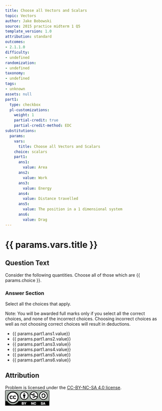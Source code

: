 ```yaml
---
title: Choose all Vectors and Scalars
topic: Vectors
author: Jake Bobowski
source: 2015 practice midterm 1 Q5
template_version: 1.0
attribution: standard
outcomes:
- 2.1.1.0
difficulty:
- undefined
randomization:
- undefined
taxonomy:
- undefined
tags:
- unknown
assets: null
part1:
  type: checkbox
  pl-customizations:
    weight: 1
    partial-credit: true
    partial-credit-method: EDC
substitutions:
  params:
    vars:
      title: Choose all Vectors and Scalars
    choice: scalars
    part1:
      ans1:
        value: Area
      ans2:
        value: Work
      ans3:
        value: Energy
      ans4:
        value: Distance travelled
      ans5:
        value: The position in a 1 dimensional system
      ans6:
        value: Drag
---
```

# {{ params.vars.title }}

## Question Text

Consider the following quantities. Choose all of those which are {{ params.choice }}.

### Answer Section

Select all the choices that apply.

Note: You will be awarded full marks only if you select all the correct choices, and none of the incorrect choices. Choosing incorrect choices as well as not choosing correct choices will result in deductions.

- {{ params.part1.ans1.value}}
- {{ params.part1.ans2.value}}
- {{ params.part1.ans3.value}}
- {{ params.part1.ans4.value}}
- {{ params.part1.ans5.value}}
- {{ params.part1.ans6.value}}

## Attribution

Problem is licensed under the [CC-BY-NC-SA 4.0 license](https://creativecommons.org/licenses/by-nc-sa/4.0/).<br> ![The Creative Commons 4.0 license requiring attribution-BY, non-commercial-NC, and share-alike-SA license.](https://raw.githubusercontent.com/firasm/bits/master/by-nc-sa.png)